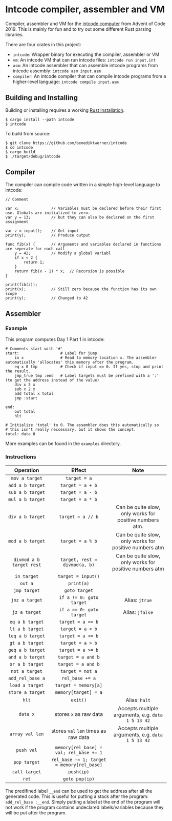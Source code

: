 # Intcode compiler, assembler and VM

Compiler, assembler and VM for the [intcode computer](https://adventofcode.com/2019/day/9)
from Advent of Code 2019. This is mainly for fun and to try out some different Rust parsing
libraries.

There are four crates in this project:

- `intcode`: Wrapper binary for executing the compiler, assembler or VM
- `vm`: An intcode VM that can run intcode files: `intcode run input.int`
- `asm`: An intcode assembler that can assemble intcode programs from intcode assembly: `intcode asm input.asm`
- `compiler`: An intcode compiler that can compile intcode programs from a higher-level language: `intcode compile input.asm`

## Building and Installing

Building or installing requires a working [Rust Installation](https://www.rust-lang.org/).

```
$ cargo install --path intcode
$ intcode
```

To build from source:

```
$ git clone https://github.com/benediktwerner/intcode
$ cd intcode
$ cargo build
$ ./target/debug/intcode
```

## Compiler

The compiler can compile code written in a simple high-level language to intcode:

```
// Comment

var x;              // Variables must be declared before their first use. Globals are initialized to zero.
var y = 13;         // but they can also be declared on the first assignment

var z = input();    // Get input
print(y);           // Produce output

func fib(x) {       // Arguments and variables declared in functions are seperate for each call
    y = 42;         // Modify a global variabl
    if x < 2 {
        return 1;
    }
    return fib(x - 1) * x;  // Recursion is possible
}

print(fib(z));
print(x);           // Still zero because the function has its own scope
print(y);           // Changed to 42
```

## Assembler

### Example

This program computes Day 1 Part 1 in intcode:

```
# Comments start with '#'
start:                  # Label for jump
    in x                # Read to memory location x. The assembler automatically 'allocates' this memory after the program.
    eq x 0 tmp          # Check if input == 0. If yes, stop and print the result.
    jmp_true tmp :end   # Label targets must be prefixed with a ':' (to get the address instead of the value)
    div x 3 x
    sub x 2 x
    add total x total
    jmp :start

end:
    out total
    hlt

# Initialize 'total' to 0. The assembler does this automatically so
# this isn't really neccessary, but it shows the concept.
total: data 0
```

More examples can be found in the `examples` directory.

### Instructions

|        Operation         |                   Effect                   |                          Note                           |
| :----------------------: | :----------------------------------------: | :-----------------------------------------------------: |
|      `mov a target`      |                `target = a`                |                                                         |
|     `add a b target`     |              `target = a + b`              |                                                         |
|     `sub a b target`     |              `target = a - b`              |                                                         |
|     `mul a b target`     |              `target = a * b`              |                                                         |
|     `div a b target`     |             `target = a // b`              | Can be quite slow, only works for positive numbers atm. |
|     `mod a b target`     |              `target = a % b`              | Can be quite slow, only works for positive numbers atm  |
| `divmod a b target rest` |       `target, rest = divmod(a, b)`        | Can be quite slow, only works for positive numbers atm  |
|       `in target`        |             `target = input()`             |                                                         |
|         `out a`          |                 `print(a)`                 |                                                         |
|       `jmp target`       |               `goto target`                |                                                         |
|      `jnz a target`      |          `if a != 0: goto target`          |                     Alias: `jtrue`                      |
|      `jz a target`       |          `if a == 0: goto target`          |                     Alias: `jfalse`                     |
|     `eq a b target`      |             `target = a == b`              |                                                         |
|     `lt a b target`      |              `target = a < b`              |                                                         |
|     `leq a b target`     |             `target = a <= b`              |                                                         |
|     `gt a b target`      |              `target = a > b`              |                                                         |
|     `geq a b target`     |             `target = a >= b`              |                                                         |
|     `and a b target`     |             `target = a and b`             |                                                         |
|     `or a b target`      |             `target = a and b`             |                                                         |
|      `not a target`      |              `target = not a`              |                                                         |
|     `add_rel_base a`     |              `rel_base += a`               |                                                         |
|     `load a target`      |            `target = memory[a]`            |                                                         |
|     `store a target`     |            `memory[target] = a`            |                                                         |
|          `hlt`           |                  `exit()`                  |                      Alias: `halt`                      |
|         `data x`         |           stores `x` as raw data           |    Accepts multiple arguments, e.g. `data 1 5 13 42`    |
|     `array val len`      |    stores `val` `len` times as raw data    |    Accepts multiple arguments, e.g. `data 1 5 13 42`    |
|        `push val`        |  `memory[rel_base] = val; rel_base += 1`   |                                                         |
|       `pop target`       | `rel_base -= 1; target = memory[rel_base]` |                                                         |
|      `call target`       |                 `push(ip)`                 |                                                         |
|          `ret`           |               `goto pop(ip)`               |                                                         |

The predifined label `__end` can be used to get the address after all the generated code.
This is useful for putting a stack after the program: `add_rel_base :__end`. Simply putting
a label at the end of the program will not work if the program contains
undeclared labels/variables because they will be put after the program.
